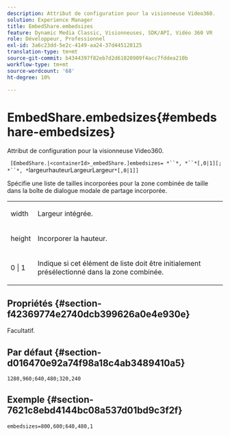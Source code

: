 ```yaml
---
description: Attribut de configuration pour la visionneuse Video360.
solution: Experience Manager
title: EmbedShare.embedsizes
feature: Dynamic Media Classic, Visionneuses, SDK/API, Vidéo 360 VR
role: Développeur, Professionnel
exl-id: 3a6c23dd-5e2c-4149-aa24-37d445128125
translation-type: tm+mt
source-git-commit: b4344397f82eb7d2d61020909f4acc7fddea210b
workflow-type: tm+mt
source-wordcount: '68'
ht-degree: 10%

---
```


# EmbedShare.embedsizes{#embedshare-embedsizes}

Attribut de configuration pour la visionneuse Video360.

` [EmbedShare.|<containerId>_embedShare.]embedsizes= *``*, *``*[,0|1][; *``*, *`largeurhauteurLargeurLargeur`*[,0|1]]`

Spécifie une liste de tailles incorporées pour la zone combinée de taille dans la boîte de dialogue modale de partage incorporée.

<table id="table_C616483932C2482CA9794DDD7313FD7C"> 
 <tbody> 
  <tr> 
   <td colname="col1"> <p> <span class="codeph"> <span class="varname"> width </span> </span> </p> </td> 
   <td colname="col2"> <p> Largeur intégrée. </p> </td> 
  </tr> 
  <tr> 
   <td colname="col1"> <p> <span class="codeph"> <span class="varname"> height </span> </span> </p> </td> 
   <td colname="col2"> <p>Incorporer la hauteur. </p> </td> 
  </tr> 
  <tr> 
   <td colname="col1"> <p> <span class="codeph"> 0 | 1 </span> </p> </td> 
   <td colname="col2"> <p> Indique si cet élément de liste doit être initialement présélectionné dans la zone combinée. </p> </td> 
  </tr> 
 </tbody> 
</table>

## Propriétés {#section-f42369774e2740dcb399626a0e4e930e}

Facultatif.

## Par défaut {#section-d016470e92a74f98a18c4ab3489410a5}

`1280,960;640,480;320,240`

## Exemple {#section-7621c8ebd4144bc08a537d01bd9c3f2f}

```
embedsizes=800,600;640,480,1
```

